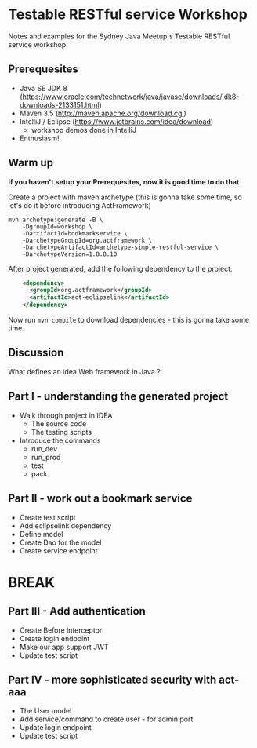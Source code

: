 # Testable RESTful service Workshop

Notes and examples for the Sydney Java Meetup's Testable RESTful service workshop

## Prerequesites

* Java SE JDK 8  (https://www.oracle.com/technetwork/java/javase/downloads/jdk8-downloads-2133151.html)
* Maven 3.5 (http://maven.apache.org/download.cgi)
* IntelliJ / Eclipse (https://www.jetbrains.com/idea/download)
  - workshop demos done in IntelliJ
* Enthusiasm!

## Warm up

**If you haven't setup your Prerequesites, now it is good time to do that**

Create a project with maven archetype (this is gonna take some time, so let's do it before introducing ActFramework)

```
mvn archetype:generate -B \
    -DgroupId=workshop \
    -DartifactId=bookmarkservice \
    -DarchetypeGroupId=org.actframework \
    -DarchetypeArtifactId=archetype-simple-restful-service \
    -DarchetypeVersion=1.8.8.10
```

After project generated, add the following dependency to the project:

```xml
    <dependency>
      <groupId>org.actframework</groupId>
      <artifactId>act-eclipselink</artifactId>
    </dependency>
```

Now run `mvn compile` to download dependencies - this is gonna take some time.

## Discussion

What defines an idea Web framework in Java ?

## Part I - understanding the generated project

* Walk through project in IDEA
  - The source code
  - The testing scripts
* Introduce the commands
  - run_dev
  - run_prod
  - test
  - pack
  
## Part II - work out a bookmark service 

* Create test script
* Add eclipselink dependency
* Define model 
* Create Dao for the model
* Create service endpoint

# BREAK

## Part III - Add authentication

* Create Before interceptor
* Create login endpoint
* Make our app support JWT
* Update test script

## Part IV - more sophisticated security with act-aaa

* The User model
* Add service/command to create user - for admin port
* Update login endpoint
* Update test script
